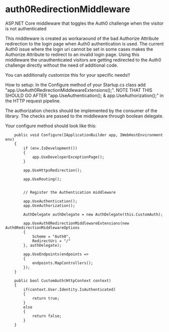 # auth0RedirectionMiddleware
ASP.NET Core middleware that toggles the Auth0 challenge when the visitor is not authenticated

This middleware is created as workaraound of the bad Authorize Attribute redirection to the login page when Auth0 authentication is used.
The current Auth0 issue where the login uri cannot be set in some cases makes the Authorize Attribute to redirect to an invalid login page.
Using this middleware the unauthenticated visitors are getting redirected to the Auth0 challenge directly without the need of additional code.

You can additionally customize this for your specific needs!!

How to setup:
In the Configure method of your Startup.cs class add "app.UseAuth0RedirectionMiddlewareExtensions();".
NOTE THAT THIS SHOULD GO AFTER "app.UseAuthentication(); & app.UseAuthorization();" in the HTTP request pipeline.

The authorization checks should be implemented by the consumer of the library. The checks are passed to the middleware through boolean delegate.

Your configure method should look like this:

        public void Configure(IApplicationBuilder app, IWebHostEnvironment env)
        {
            if (env.IsDevelopment())
            {
                app.UseDeveloperExceptionPage();
            }

            app.UseHttpsRedirection();

            app.UseRouting();


            // Register the Authentication middleware

            app.UseAuthentication();
            app.UseAuthorization();

            AuthDelegate authDelegate = new AuthDelegate(this.CustomAuth);

            app.UseAuth0RedirectionMiddlewareExtensions(new Auth0RedirectionMiddlewareOptions
            {
                Scheme = "Auth0",
                RedirectUri = "/"
            }, authDelegate);

            app.UseEndpoints(endpoints =>
            {
                endpoints.MapControllers();
            });
        }

        public bool CustomAuth(HttpContext context)
        {
            if(context.User.Identity.IsAuthenticated)
            {
                return true;
            }
            else
            {
                return false;
            }
        }
